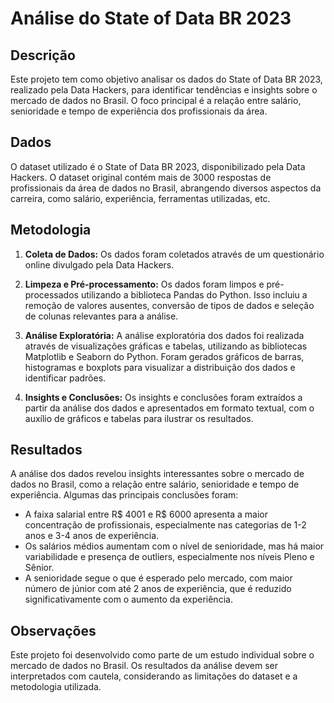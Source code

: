 # Análise do State of Data BR 2023

## Descrição

Este projeto tem como objetivo analisar os dados do State of Data BR 2023, realizado pela Data Hackers, para identificar tendências e insights sobre o mercado de dados no Brasil. O foco principal é a relação entre salário, senioridade e tempo de experiência dos profissionais da área.

## Dados

O dataset utilizado é o State of Data BR 2023, disponibilizado pela Data Hackers. O dataset original contém mais de 3000 respostas de profissionais da área de dados no Brasil, abrangendo diversos aspectos da carreira, como salário, experiência, ferramentas utilizadas, etc.

## Metodologia

1. **Coleta de Dados:** Os dados foram coletados através de um questionário online divulgado pela Data Hackers.

2. **Limpeza e Pré-processamento:** Os dados foram limpos e pré-processados utilizando a biblioteca Pandas do Python. Isso incluiu a remoção de valores ausentes, conversão de tipos de dados e seleção de colunas relevantes para a análise.

3. **Análise Exploratória:** A análise exploratória dos dados foi realizada através de visualizações gráficas e tabelas, utilizando as bibliotecas Matplotlib e Seaborn do Python. Foram gerados gráficos de barras, histogramas e boxplots para visualizar a distribuição dos dados e identificar padrões.

4. **Insights e Conclusões:** Os insights e conclusões foram extraídos a partir da análise dos dados e apresentados em formato textual, com o auxílio de gráficos e tabelas para ilustrar os resultados.

## Resultados

A análise dos dados revelou insights interessantes sobre o mercado de dados no Brasil, como a relação entre salário, senioridade e tempo de experiência. Algumas das principais conclusões foram:

* A faixa salarial entre R$ 4001 e R$ 6000 apresenta a maior concentração de profissionais, especialmente nas categorias de 1-2 anos e 3-4 anos de experiência.
* Os salários médios aumentam com o nível de senioridade, mas há maior variabilidade e presença de outliers, especialmente nos níveis Pleno e Sênior.
* A senioridade segue o que é esperado pelo mercado, com maior número de júnior com até 2 anos de experiência, que é reduzido significativamente com o aumento da experiência.

## Observações

Este projeto foi desenvolvido como parte de um estudo individual sobre o mercado de dados no Brasil. Os resultados da análise devem ser interpretados com cautela, considerando as limitações do dataset e a metodologia utilizada.
